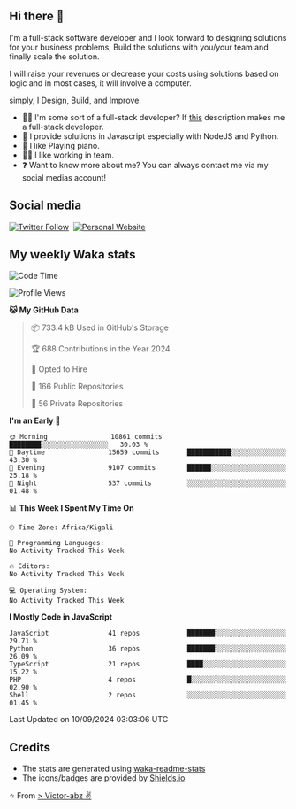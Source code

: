 ## Hi there 👋
I'm a full-stack software developer and I look forward to designing solutions for your business problems, Build the solutions with you/your team and finally scale the solution.

I will raise your revenues or decrease your costs using solutions based on logic and in most cases, it will involve a computer.

simply, I Design, Build, and Improve.

- 👨‍💻 I'm some sort of a full-stack developer? If [this](https://www.w3schools.com/whatis/whatis_fullstack.asp) description makes me a full-stack developer.
- 🌱 I provide solutions in Javascript especially with NodeJS and Python. 
- 🎹 I like Playing piano.
- 👯‍♀️ I like working in team.
- ❓ Want to know more about me? You can always contact me via my social medias account!

## Social media
[![Twitter Follow](https://img.shields.io/twitter/follow/vicky_abz?color=%231DA1F2&label=Twitter&style=for-the-badge&logo=twitter&logoColor=ffffff)](https://twitter.com/vicky_abz)
‎‎ [![Personal Website](https://img.shields.io/static/v1?label=visit&message=victor-abz.com&color=%235F021F&style=for-the-badge)](https://victor-abz.com/)

## My weekly Waka stats
<!--START_SECTION:waka-->
![Code Time](http://img.shields.io/badge/Code%20Time-819%20hrs%2039%20mins-blue)

![Profile Views](http://img.shields.io/badge/Profile%20Views-0-blue)

**🐱 My GitHub Data** 

> 📦 733.4 kB Used in GitHub's Storage 
 > 
> 🏆 688 Contributions in the Year 2024
 > 
> 💼 Opted to Hire
 > 
> 📜 166 Public Repositories 
 > 
> 🔑 56 Private Repositories 
 > 
**I'm an Early 🐤** 

```text
🌞 Morning                10861 commits       ████████░░░░░░░░░░░░░░░░░   30.03 % 
🌆 Daytime                15659 commits       ███████████░░░░░░░░░░░░░░   43.30 % 
🌃 Evening                9107 commits        ██████░░░░░░░░░░░░░░░░░░░   25.18 % 
🌙 Night                  537 commits         ░░░░░░░░░░░░░░░░░░░░░░░░░   01.48 % 
```


📊 **This Week I Spent My Time On** 

```text
🕑︎ Time Zone: Africa/Kigali

💬 Programming Languages: 
No Activity Tracked This Week

🔥 Editors: 
No Activity Tracked This Week

💻 Operating System: 
No Activity Tracked This Week
```

**I Mostly Code in JavaScript** 

```text
JavaScript               41 repos            ███████░░░░░░░░░░░░░░░░░░   29.71 % 
Python                   36 repos            ███████░░░░░░░░░░░░░░░░░░   26.09 % 
TypeScript               21 repos            ████░░░░░░░░░░░░░░░░░░░░░   15.22 % 
PHP                      4 repos             █░░░░░░░░░░░░░░░░░░░░░░░░   02.90 % 
Shell                    2 repos             ░░░░░░░░░░░░░░░░░░░░░░░░░   01.45 % 
```




 Last Updated on 10/09/2024 03:03:06 UTC
<!--END_SECTION:waka-->

## Credits
- The stats are generated using [waka-readme-stats](https://github.com/anmol098/waka-readme-stats)
- The icons/badges are provided by [Shields.io](https://shields.io/)

⭐️ From [> Victor-abz ✌](https://victor-abz.com/)
